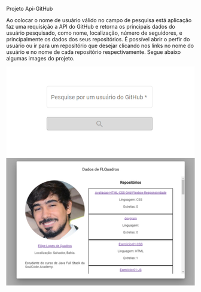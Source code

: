Projeto Api-GitHub

Ao colocar o nome de usuário válido no campo de pesquisa está aplicação faz uma requisição a API do GitHub e retorna os principais dados do usuário pesquisado, como nome, localização, número de seguidores, e principalmente os dados dos seus repositórios. É possível abrir o perfir do usuário ou ir para um repositório que desejar clicando nos links no nome do usuário e no nome de cada repositório respectivamente. Segue abaixo algumas images do projeto.  

<img src=".github\Pagina_Principal.png">

<img src=".github\dados_do_usuario.png">